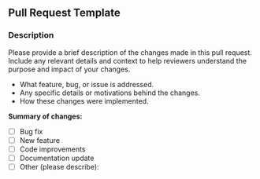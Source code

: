 ## Pull Request Template

### Description

Please provide a brief description of the changes made in this pull request. Include any relevant details and context to help reviewers understand the purpose and impact of your changes.

- What feature, bug, or issue is addressed.
- Any specific details or motivations behind the changes.
- How these changes were implemented.

**Summary of changes:**

- [ ] Bug fix
- [ ] New feature
- [ ] Code improvements
- [ ] Documentation update
- [ ] Other (please describe):
